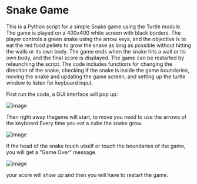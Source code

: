 # Snake Game

This is a Python script for a simple Snake game using the Turtle module. The game is played on a 400x400 white screen with black borders. 
The player controls a green snake using the arrow keys, and the objective is to eat the red food pellets to grow the snake as long as possible without hitting the walls or its own body. The game ends when the snake hits a wall or its own body, and the final score is displayed. The game can be restarted by relaunching the script. The code includes functions for changing the direction of the snake, checking if the snake is inside the game boundaries, moving the snake and updating the game screen, and setting up the turtle window to listen for keyboard input.

First run the code, a GUI interface will pop up:

![image](https://user-images.githubusercontent.com/128277686/226547561-016ffd27-f1de-4f9b-8519-676d9ded77a3.png)


Then right away thegame will start, to move you need to use the arrows of the keyboard
Every time you eat a cube the snake grow.

![image](https://user-images.githubusercontent.com/128277686/226547847-c1272356-fc14-4b6d-8cc7-486e338dd71a.png)


If the head of the snake touch utself or touch the boundaries of the game, you will get a "Game Over" message.

![image](https://user-images.githubusercontent.com/128277686/226548037-46b5602c-4592-4a9d-9df9-4e39ffee3152.png)


your score will show up and then you will have to restart the game.
